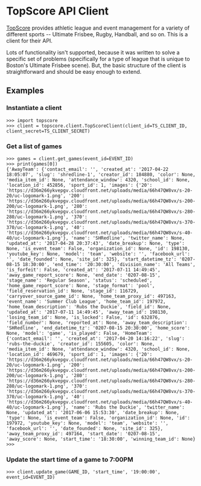 # TopScore API Client

[TopScore](http://www.usetopscore.com/) provides athletic league and event management for a variety of different sports -- Ultimate Frisbee, Rugby, Handball, and so on.   This is a client for their API.

Lots of functionality isn't supported, because it was written to solve a specific set of problems (specifically for a type of league that is unique to Boston's Ultimate Frisbee scene).  But, the basic structure of the client is straightforward and should be easy enough to extend.

Examples
--------
### Instantiate a client
```
>>> import topscore
>>> client = topscore.client.TopScoreClient(client_id=TS_CLIENT_ID, client_secret=TS_CLIENT_SECRET)
```

### Get a list of games
```
>>> games = client.get_games(event_id=EVENT_ID)
>>> print(games[0])
{'AwayTeam': {'contact_email': '', 'created_at': '2017-04-22 18:05:07', 'slug': 'shredline-1', 'creator_id': 184880, 'color': None, 'media_item_id': None, 'attendance_window': 4320, 'school_id': None, 'location_id': 452856, 'sport_id': 1, 'images': {'20': 'https://d36m266ykvepgv.cloudfront.net/uploads/media/66h47QW8vx/s-20-20/uc-logomark-1.png', '200': 'https://d36m266ykvepgv.cloudfront.net/uploads/media/66h47QW8vx/s-200-200/uc-logomark-1.png', '280': 'https://d36m266ykvepgv.cloudfront.net/uploads/media/66h47QW8vx/s-280-280/uc-logomark-1.png', '370': 'https://d36m266ykvepgv.cloudfront.net/uploads/media/66h47QW8vx/s-370-370/uc-logomark-1.png', '40': 'https://d36m266ykvepgv.cloudfront.net/uploads/media/66h47QW8vx/s-40-40/uc-logomark-1.png'}, 'name': 'SHRedline', 'twitter_name': None, 'updated_at': '2017-04-28 20:37:43', 'date_breakup': None, 'type': None, 'is_event_team': False, 'organization_id': None, 'id': 198130, 'youtube_key': None, 'model': 'team', 'website': '', 'facebook_url': '', 'date_founded': None, 'site_id': 325}, 'start_datetime_tz': '0207-08-15 18:30:00', 'end_time': '20:30:00', 'division_name': 'All Teams', 'is_forfeit': False, 'created_at': '2017-07-11 14:49:45', 'away_game_report_score': None, 'end_date': '0207-08-15', 'stage_name': 'Regular Season', 'status': 'scheduled', 'home_game_report_score': None, 'stage_format': 'pool', 'field_reservation_id': None, 'stage_id': 116729, 'carryover_source_game_id': None, 'home_team_proxy_id': 497163, 'event_name': 'Summer Club League', 'home_team_id': 197972, 'home_team_description': 'Rubs the Duckie', 'field_id': None, 'updated_at': '2017-07-11 14:49:45', 'away_team_id': 198130, 'losing_team_id': None, 'is_locked': False, 'id': 632876, 'field_number': None, 'reported_at': None, 'away_team_description': 'SHRedline', 'end_datetime_tz': '0207-08-15 20:30:00', 'home_score': None, 'model': 'game', 'is_played': False, 'HomeTeam': {'contact_email': '', 'created_at': '2017-04-20 14:16:22', 'slug': 'rubs-the-duckie', 'creator_id': 155605, 'color': None, 'media_item_id': None, 'attendance_window': 4320, 'school_id': None, 'location_id': 469679, 'sport_id': 1, 'images': {'20': 'https://d36m266ykvepgv.cloudfront.net/uploads/media/66h47QW8vx/s-20-20/uc-logomark-1.png', '200': 'https://d36m266ykvepgv.cloudfront.net/uploads/media/66h47QW8vx/s-200-200/uc-logomark-1.png', '280': 'https://d36m266ykvepgv.cloudfront.net/uploads/media/66h47QW8vx/s-280-280/uc-logomark-1.png', '370': 'https://d36m266ykvepgv.cloudfront.net/uploads/media/66h47QW8vx/s-370-370/uc-logomark-1.png', '40': 'https://d36m266ykvepgv.cloudfront.net/uploads/media/66h47QW8vx/s-40-40/uc-logomark-1.png'}, 'name': 'Rubs the Duckie', 'twitter_name': None, 'updated_at': '2017-06-06 15:53:30', 'date_breakup': None, 'type': None, 'is_event_team': False, 'organization_id': None, 'id': 197972, 'youtube_key': None, 'model': 'team', 'website': '', 'facebook_url': '', 'date_founded': None, 'site_id': 325}, 'away_team_proxy_id': 497164, 'start_date': '0207-08-15', 'away_score': None, 'start_time': '18:30:00', 'winning_team_id': None}
>>> 
```

### Update the start time of a game to 7:00PM
```
>>> client.update_game(GAME_ID, 'start_time', '19:00:00', event_id=EVENT_ID)
```

